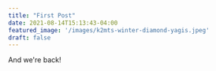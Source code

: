 ```yaml
---
title: "First Post"
date: 2021-08-14T15:13:43-04:00
featured_image: '/images/k2mts-winter-diamond-yagis.jpeg'
draft: false
---
```


And we're back!
